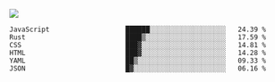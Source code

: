 ![](https://github-profile-summary-cards.vercel.app/api/cards/profile-details?username=igtm&theme=dracula)
<!--START_SECTION:waka-->

```text
JavaScript                   ██████░░░░░░░░░░░░░░░░░░░   24.39 %
Rust                         ████▒░░░░░░░░░░░░░░░░░░░░   17.59 %
CSS                          ███▓░░░░░░░░░░░░░░░░░░░░░   14.81 %
HTML                         ███▓░░░░░░░░░░░░░░░░░░░░░   14.28 %
YAML                         ██▒░░░░░░░░░░░░░░░░░░░░░░   09.33 %
JSON                         █▓░░░░░░░░░░░░░░░░░░░░░░░   06.16 %
```

<!--END_SECTION:waka-->
